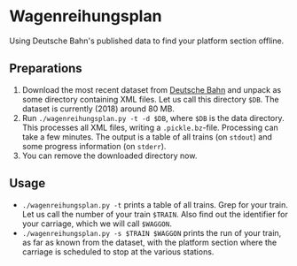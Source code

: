 # Wagenreihungsplan
Using Deutsche Bahn's published data to find your platform section offline.

## Preparations

1. Download the most recent dataset from [Deutsche Bahn](http://data.deutschebahn.com/dataset/data-wagenreihungsplan-soll-daten) and unpack as some directory containing XML files. Let us call this directory `$DB`. The dataset is currently (2018) around 80 MB.
2. Run `./wagenreihungsplan.py -t -d $DB`, where `$DB` is the data directory. This processes all XML files, writing a `.pickle.bz`-file. Processing can take a few minutes. The output is a table of all trains (on `stdout`) and some progress information (on `stderr`).
3. You can remove the downloaded directory now.

## Usage

* `./wagenreihungsplan.py -t` prints a table of all trains. Grep for your train. Let us call the number of your train `$TRAIN`. Also find out the identifier for your carriage, which we will call `$WAGGON`.
* `./wagenreihungsplan.py -s $TRAIN $WAGGON` prints the run of your train, as far as known from the dataset, with the platform section where the carriage is scheduled to stop at the various stations.


